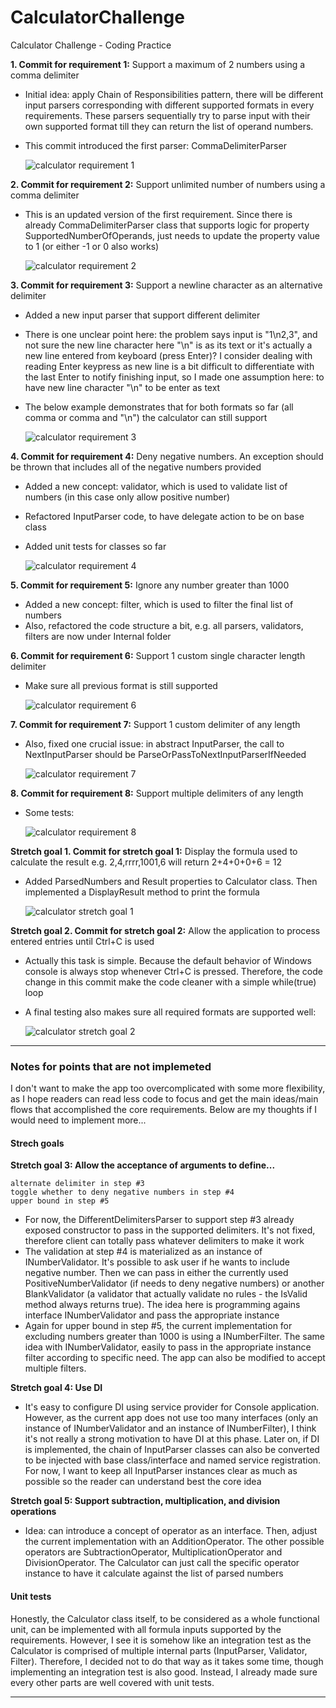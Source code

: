 # CalculatorChallenge
Calculator Challenge - Coding Practice

**1. Commit for requirement 1:** Support a maximum of 2 numbers using a comma delimiter
  * Initial idea: apply Chain of Responsibilities pattern, there will be different input parsers corresponding with different supported formats in every requirements. These parsers sequentially try to parse input with their own supported format till they can return the list of operand numbers.
  * This commit introduced the first parser: CommaDelimiterParser
  
    ![calculator requirement 1](https://i.ibb.co/b6NFg1k/calculator-1.png)

**2. Commit for requirement 2:** Support unlimited number of numbers using a comma delimiter
  * This is an updated version of the first requirement. Since there is already CommaDelimiterParser class that supports logic for property SupportedNumberOfOperands, just needs to update the property value to 1 (or either -1 or 0 also works)
  
     ![calculator requirement 2](https://i.ibb.co/SnT7mnp/calculator-2.png)
     
   
**3. Commit for requirement 3:** Support a newline character as an alternative delimiter
  * Added a new input parser that support different delimiter
  * There is one unclear point here: the problem says input is "1\n2,3", and not sure the new line character here "\n" is as its text or it's actually a new line entered from keyboard (press Enter)? I consider dealing with reading Enter keypress as new line is a bit difficult to differentiate with the last Enter to notify finishing input, so I made one assumption here: to have new line character "\n" to be enter as text 
  * The below example demonstrates that for both formats so far (all comma or comma and "\n") the calculator can still support
  
    ![calculator requirement 3](https://i.ibb.co/gRbnGcP/calculator-3.png)
  
  **4. Commit for requirement 4:** Deny negative numbers. An exception should be thrown that includes all of the negative numbers provided
  * Added a new concept: validator, which is used to validate list of numbers (in this case only allow positive number)
  * Refactored InputParser code, to have delegate action to be on base class
  * Added unit tests for classes so far
  
     ![calculator requirement 4](https://i.ibb.co/JsHMSdf/calculator-4.png)
  
  **5. Commit for requirement 5:** Ignore any number greater than 1000
  * Added a new concept: filter, which is used to filter the final list of numbers
  * Also, refactored the code structure a bit, e.g. all parsers, validators, filters are now under Internal folder
  
  **6. Commit for requirement 6:** Support 1 custom single character length delimiter
  * Make sure all previous format is still supported
  
     ![calculator requirement 6](https://i.ibb.co/dJXthSc/calculator-6.png)
     
  **7. Commit for requirement 7:** Support 1 custom delimiter of any length
  * Also, fixed one crucial issue: in abstract InputParser, the call to NextInputParser should be ParseOrPassToNextInputParserIfNeeded
  
     ![calculator requirement 7](https://i.ibb.co/FDvxvqY/calculator-7.png)
  
  **8. Commit for requirement 8:** Support multiple delimiters of any length
  * Some tests:
  
       ![calculator requirement 8](https://i.ibb.co/t48BTvm/calculator-8.png)
       
  **Stretch goal 1. Commit for stretch goal 1:** Display the formula used to calculate the result e.g. 2,4,rrrr,1001,6 will return 2+4+0+0+6 = 12
  * Added ParsedNumbers and Result properties to Calculator class. Then implemented a DisplayResult method to print the formula
     
      ![calculator stretch goal 1](https://i.ibb.co/HHH0Vh8/calculator-stretch-1.png)
      
  **Stretch goal 2. Commit for stretch goal 2:** Allow the application to process entered entries until Ctrl+C is used
  * Actually this task is simple. Because the default behavior of Windows console is always stop whenever Ctrl+C is pressed. Therefore, the code change in this commit make the code cleaner with a simple while(true) loop
  * A final testing also makes sure all required formats are supported well:
  
      ![calculator stretch goal 2](https://i.ibb.co/LhTyN7F/calculator-stretch-2.png)

---
### Notes for points that are not implemeted

I don't want to make the app too overcomplicated with some more flexibility, as I hope readers can read less code to focus and get the main ideas/main flows  that accomplished the core requirements. Below are my thoughts if I would need to implement more...

#### Strech goals
**Stretch goal 3: Allow the acceptance of arguments to define...**

    alternate delimiter in step #3
    toggle whether to deny negative numbers in step #4
    upper bound in step #5
    
  * For now, the DifferentDelimitersParser to support step #3 already exposed constructor to pass in the supported delimiters. It's not fixed, therefore client can totally pass whatever delimiters to make it work
  * The validation at step #4 is materialized as an instance of INumberValidator. It's possible to ask user if he wants to include negative number. Then we can pass in either the currently used PositiveNumberValidator (if needs to deny negative numbers) or another BlankValidator (a validator that actually validate no rules - the IsValid method always returns true). The idea here is programming agains interface INumberValidator and pass the appropriate instance 
  * Again for upper bound in step #5, the current implementation for excluding numbers greater than 1000 is using a INumberFilter. The same idea with INumberValidator, easily to pass in the appropriate instance filter according to specific need. The app can also be modified to accept multiple filters.
  
**Stretch goal 4: Use DI**
  * It's easy to configure DI using service provider for Console application. However, as the current app does not use too many interfaces (only an instance of INumberValidator and an instance of INumberFilter), I think it's not really a strong motivation to have DI at this phase. Later on, if DI is implemented, the chain of InputParser classes can also be converted to be injected with base class/interface and named service registration. For now, I want to keep all InputParser instances clear as much as possible so the reader can understand best the core idea
  
**Stretch goal 5: Support subtraction, multiplication, and division operations**
  * Idea: can introduce a concept of operator as an interface. Then, adjust the current implementation with an AdditionOperator. The other possible operators are SubtractionOperator, MultiplicationOperator and DivisionOperator. The Calculator can just call the specific operator instance to have it calculate against the list of parsed numbers
  
#### Unit tests
Honestly, the Calculator class itself, to be considered as a whole functional unit, can be implemented with all formula inputs supported by the requirements. However, I see it is somehow like an integration test as the Calculator is comprised of multiple internal parts (InputParser, Validator, Filter). Therefore, I decided not to do that way as it takes some time, though implementing an integration test is also good. Instead, I already made sure every other parts are well covered with unit tests.

---


  
  
  

  
    
    







